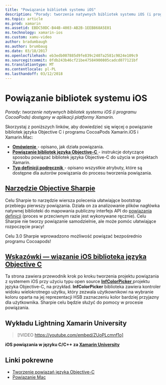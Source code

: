 ```yaml
---
title: "Powiązanie bibliotek systemu iOS"
description: "Porady: tworzenie natywnych bibliotek systemu iOS (i programu CocoaPods) dostępny w aplikacji platformy Xamarin."
ms.topic: article
ms.prod: xamarin
ms.assetid: EBDC50DC-B44B-4003-AB2B-1EEB868A5E01
ms.technology: xamarin-ios
ms.custom: xamu-video
author: bradumbaugh
ms.author: brumbaug
ms.date: 03/18/2017
ms.openlocfilehash: eb3edb007885d9fe839c2407a2581c9824e109c9
ms.sourcegitcommit: 0fdb243b46cf21be47584900805cadcd077121bf
ms.translationtype: MT
ms.contentlocale: pl-PL
ms.lasthandoff: 03/12/2018
---
```

# <a name="binding-ios-libraries"></a>Powiązanie bibliotek systemu iOS

_Porady: tworzenie natywnych bibliotek systemu iOS (i programu CocoaPods) dostępny w aplikacji platformy Xamarin._

Skorzystaj z poniższych linków, aby dowiedzieć się więcej o powiązanie bibliotek języka Objective C i programu CocoaPods Xamarin.iOS i Xamarin.Mac:

- [**Omówienie** ](~/cross-platform/macios/binding/overview.md) -
  opisano, jak działa powiązania.
- [**Powiązanie bibliotek języka Objective-C** ](~/cross-platform/macios/binding/objective-c-libraries.md) -
  instrukcje dotyczące sposobu powiązać bibliotek języka Objective-C do użycia w projektach Xamarin.
- [**Typ definicji podręcznik** ](~/cross-platform/macios/binding/binding-types-reference.md) -
  opisano wszystkie atrybuty, które są dostępne dla autorów powiązania do procesu tworzenia powiązania.

## <a name="objective-sharpiecross-platformmaciosbindingobjective-sharpieindexmd"></a>[Narzędzie Objective Sharpie](~/cross-platform/macios/binding/objective-sharpie/index.md)

Celu Sharpie to narzędzie wiersza polecenia ułatwiające bootstrap przebiegu pierwszy powiązania.
Działa on za analizowanie plików nagłówka natywnej biblioteki do mapowania publiczny interfejs API do [powiązania definicji](~/cross-platform/macios/binding/objective-c-libraries.md) (proces w przeciwnym razie jest wykonywane ręcznie). Celu Sharpie nie tworzy powiązanie samodzielnie, ale może pomóc ułatwiające rozpoczęcie pracy!

Celu 3.0 Sharpie wprowadzono możliwość powiązać bezpośrednio programu Cocoapods!

## <a name="walkthrough---binding-an-ios-objective-c-librarywalkthroughmd"></a>[Wskazówki — wiązanie iOS biblioteka języka Objective C](walkthrough.md)

Ta strona zawiera przewodnik krok po kroku tworzenia projektu powiązania z systemem iOS przy użyciu typu open source [ **InfColorPicker** ](https://github.com/InfinitApps/InfColorPicker) projektu języka Objective-C, na przykład. **InfColorPicker** biblioteka zawiera kontroler widoku wielokrotnego użytku, który zezwala użytkownikowi na wybranie koloru oparta na jej reprezentacji HSB zaznaczeniu kolor bardziej przyjazny dla użytkownika.
Sharpie celu będzie służyć do pomocy w procesie powiązania.

## <a name="xamarin-university-lightning-lecture"></a>Wykładu Lightning Xamarin University

> [!VIDEO https://youtube.com/embed/ZUoPLcmnf1o]

**iOS powiązania w języku C/C++ za [Xamarin University](https://university.xamarin.com/)**

## <a name="related-links"></a>Linki pokrewne

- [Tworzenie powiązań języka Objective-C](~/cross-platform/macios/binding/index.md)
- [Powiązanie Mac](~/mac/platform/binding.md)
